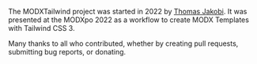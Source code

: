 The MODXTailwind project was started in 2022 by [Thomas
Jakobi](https://github.com/Jako). It was presented at the MODXpo 2022 as a
workflow to create MODX Templates with Tailwind CSS 3.

Many thanks to all who contributed, whether by creating pull requests,
submitting bug reports, or donating.
